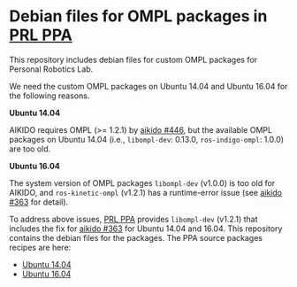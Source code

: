 # Debian files for OMPL packages in [PRL PPA](https://launchpad.net/~personalrobotics/+archive/ubuntu/ppa)

This repository includes debian files for custom OMPL packages for Personal Robotics Lab.

We need the custom OMPL packages on Ubuntu 14.04 and Ubuntu 16.04 for the following reasons.

**Ubuntu 14.04**

AIKIDO requires OMPL (>= 1.2.1) by [aikido #446](https://github.com/personalrobotics/aikido/pull/466), but the available OMPL packages on Ubuntu 14.04 (i.e., `libompl-dev`: 0.13.0, `ros-indigo-ompl`: 1.0.0) are too old.

**Ubuntu 16.04**

The system version of OMPL packages `libompl-dev` (v1.0.0) is too old for AIKIDO, and `ros-kinetic-ompl` (v1.2.1) has a runtime-error issue (see [aikido #363](https://github.com/personalrobotics/aikido/issues/363) for detail).

To address above issues, [PRL PPA](https://launchpad.net/~personalrobotics/+archive/ubuntu/ppa) provides `libompl-dev` (v1.2.1) that includes the fix for [aikido #363](https://github.com/personalrobotics/aikido/issues/363) for Ubuntu 14.04 and 16.04. This repository contains the debian files for the packages. The PPA source packages recipes are here:
  * [Ubuntu 14.04](https://code.launchpad.net/~personalrobotics/+recipe/prl-ompl-daily-trusty)
  * [Ubuntu 16.04](https://code.launchpad.net/~personalrobotics/+recipe/prl-ompl-daily-xenial)
